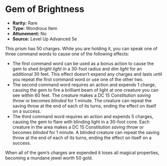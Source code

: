 # Gem of Brightness

- **Rarity:** Rare
- **Type:** Wondrous Item
- **Attunement:** No
- **Source:** Level Up Advanced 5e

This prism has 50 charges. While you are holding it, you can speak one of three command words to cause one of the following effects:

* The first command word can be used as a bonus action to cause the gem to shed _bright light_  in a 30-foot radius and _dim light_  for an additional 30 feet. This effect doesn’t expend any charges and lasts until you repeat the first command word or use one of the other two.
* The second command word requires an action and expends 1 charge, causing the gem to fire a brilliant beam of light at one creature you can see within 60 feet. The creature makes a DC 15 Constitution _saving throw_  or becomes _blinded_  for 1 minute. The creature can repeat the saving throw at the end of each of its turns, ending the effect on itself on a success.
* The third command word requires an action and expends 5 charges, causing the gem to flare with blinding light in a 30-foot cone. Each creature in the area makes a DC 15 Constitution _saving throw_  or becomes _blinded_  for 1 minute. A blinded creature can repeat the saving throw at the end of each of its turns, ending the effect on itself on a success.

When all of the gem’s charges are expended it loses all magical properties, becoming a mundane jewel worth 50 gold.
